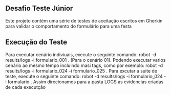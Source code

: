 
## Desafio Teste Júnior

Este projeto contém uma série de testes de aceitação escritos em Gherkin para validar o comportamento do formulário para uma festa


## Execução do Teste

Para executar cenário indiviuais, execute o seguinte comando: robot -d results/logs -i formulario_001 . (Para o cenário 01). Podendo executar varios cenário ao mesmo tempo incluindo masi tags, como por exemplo: robot -d results/logs -i formulario_024 -i formulario_025 . 
Para excutar a suite de teste, execute o seguinte comando: robot -d results/logs -i formulario_024 -i formulario .
Assim direcionamos para a pasta LOGS as evidencias criadas de cada executção

